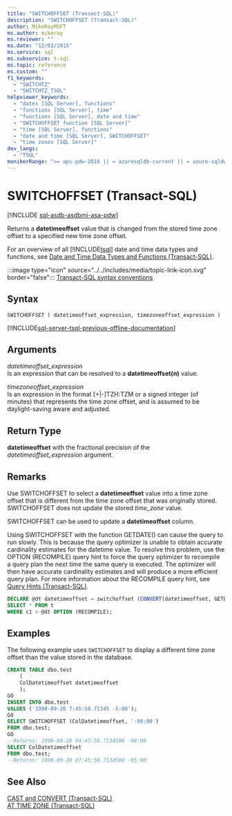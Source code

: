 ```yaml
---
title: "SWITCHOFFSET (Transact-SQL)"
description: "SWITCHOFFSET (Transact-SQL)"
author: MikeRayMSFT
ms.author: mikeray
ms.reviewer: ""
ms.date: "12/02/2015"
ms.service: sql
ms.subservice: t-sql
ms.topic: reference
ms.custom: ""
f1_keywords:
  - "SWITCHTZ"
  - "SWITCHTZ_TSQL"
helpviewer_keywords:
  - "dates [SQL Server], functions"
  - "functions [SQL Server], time"
  - "functions [SQL Server], date and time"
  - "SWITCHOFFSET function [SQL Server]"
  - "time [SQL Server], functions"
  - "date and time [SQL Server], SWITCHOFFSET"
  - "time zones [SQL Server]"
dev_langs:
  - "TSQL"
monikerRange: ">= aps-pdw-2016 || = azuresqldb-current || = azure-sqldw-latest || >= sql-server-2016 || >= sql-server-linux-2017 || = azuresqldb-mi-current"
---
```

# SWITCHOFFSET (Transact-SQL)
[!INCLUDE [sql-asdb-asdbmi-asa-pdw](../../includes/applies-to-version/sql-asdb-asdbmi-asa-pdw.md)]

  Returns a **datetimeoffset** value that is changed from the stored time zone offset to a specified new time zone offset.  
  
 For an overview of all [!INCLUDE[tsql](../../includes/tsql-md.md)] date and time data types and functions, see [Date and Time Data Types and Functions &#40;Transact-SQL&#41;](../../t-sql/functions/date-and-time-data-types-and-functions-transact-sql.md).  
  
 :::image type="icon" source="../../includes/media/topic-link-icon.svg" border="false"::: [Transact-SQL syntax conventions](../../t-sql/language-elements/transact-sql-syntax-conventions-transact-sql.md)  
  
## Syntax  
  
```syntaxsql
SWITCHOFFSET ( datetimeoffset_expression, timezoneoffset_expression )   
```  
  
[!INCLUDE[sql-server-tsql-previous-offline-documentation](../../includes/sql-server-tsql-previous-offline-documentation.md)]

## Arguments
 *datetimeoffset_expression*  
 Is an expression that can be resolved to a **datetimeoffset(n)** value.  
  
 *timezoneoffset_expression*  
 Is an expression in the format [+|-]TZH:TZM or a signed integer (of minutes) that represents the time zone offset, and is assumed to be daylight-saving aware and adjusted.  
  
## Return Type  
 **datetimeoffset** with the fractional precision of the *datetimeoffset_expression* argument.  
  
## Remarks  
 Use SWITCHOFFSET to select a **datetimeoffset** value into a time zone offset that is different from the time zone offset that was originally stored. SWITCHOFFSET does not update the stored *time_zone* value.  
  
 SWITCHOFFSET can be used to update a **datetimeoffset** column.  
  
 Using SWITCHOFFSET with the function GETDATE() can cause the query to run slowly. This is because the query optimizer is unable to obtain accurate cardinality estimates for the datetime value. To resolve this problem, use the OPTION (RECOMPILE) query hint to force the query optimizer to recompile a query plan the next time the same query is executed. The optimizer will then have accurate cardinality estimates and will produce a more efficient query plan. For more information about the RECOMPILE query hint, see [Query Hints &#40;Transact-SQL&#41;](../../t-sql/queries/hints-transact-sql-query.md).  
  
```sql
DECLARE @dt datetimeoffset = switchoffset (CONVERT(datetimeoffset, GETDATE()), '-04:00');   
SELECT * FROM t    
WHERE c1 > @dt OPTION (RECOMPILE);  
```  
  
## Examples  
 The following example uses `SWITCHOFFSET` to display a different time zone offset than the value stored in the database.  
  
```sql  
CREATE TABLE dbo.test   
    (  
    ColDatetimeoffset datetimeoffset  
    );  
GO  
INSERT INTO dbo.test   
VALUES ('1998-09-20 7:45:50.71345 -5:00');  
GO  
SELECT SWITCHOFFSET (ColDatetimeoffset, '-08:00')   
FROM dbo.test;  
GO  
--Returns: 1998-09-20 04:45:50.7134500 -08:00  
SELECT ColDatetimeoffset  
FROM dbo.test;  
--Returns: 1998-09-20 07:45:50.7134500 -05:00  
```  
  
## See Also  
 [CAST and CONVERT &#40;Transact-SQL&#41;](../../t-sql/functions/cast-and-convert-transact-sql.md)   
 [AT TIME ZONE &#40;Transact-SQL&#41;](../../t-sql/queries/at-time-zone-transact-sql.md)  
  
  


